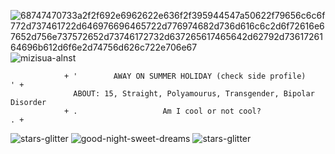 ![68747470733a2f2f692e6962622e636f2f395944547a50622f79656c6c6f772d737461722d646976696465722d776974682d736d616c6c2d6f72616e67652d756e737572652d73746172732d637265617465642d62792d7361726164696b612d6f6e2d74756d626c722e706e67](https://github.com/user-attachments/assets/e16c655a-8281-49b2-a409-aea72e782c62)
![mizisua-alnst](https://github.com/user-attachments/assets/115375eb-857b-4cdf-96a0-2cae8886540d)
           
                + '        AWAY ON SUMMER HOLIDAY (check side profile)          ' + 
                  ABOUT: 15, Straight, Polyamourus, Transgender, Bipolar Disorder
                + .                   Am I cool or not cool?                    . +

![stars-glitter](https://github.com/user-attachments/assets/70420060-23ed-4fe2-827b-42840455f4d9)
 ![good-night-sweet-dreams](https://github.com/user-attachments/assets/44e9aada-b1a4-4d01-923a-cec1391eb808) ![stars-glitter](https://github.com/user-attachments/assets/70420060-23ed-4fe2-827b-42840455f4d9)


<!---
alnstfan/alnstfan is a ✨ special ✨ repository because its `README.md` (this file) appears on your GitHub profile.
You can click the Preview link to take a look at your changes.
--->

